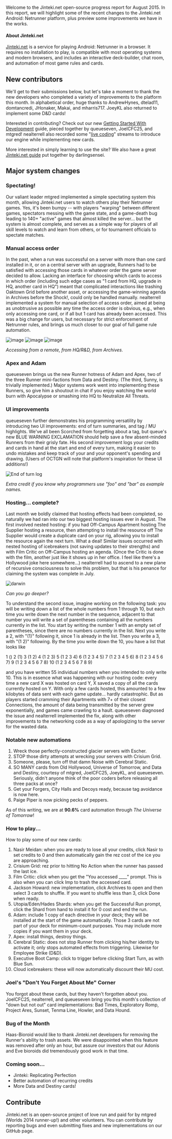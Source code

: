 Welcome to the Jinteki.net open-source progress report for August 2015. In this report, we will highlight some of the recent changes to the Jinteki.net Android: Netrunner platform, plus preview some improvements we have in the works.

#### About Jinteki.net

[Jinteki.net](http://www.jinteki.net) is a service for playing Android: Netrunner in a browser. It requires no installation to play, is compatible with most operating systems and modern browsers, and includes an interactive deck-builder, chat room, and automation of most game rules and cards.

## New contributors

We'll get to their submissions below, but let's take a moment to thank the new developers who completed a variety of improvements to the platform this month. In alphabetical order, huge thanks to AndrewHynes, dtelad11, domtancredi, JHonaker, Makai, and mharris717. JoeyKL also returned to implement some D&D cards!

Interested in contributing? Check out our new [Getting Started With Development](https://github.com/mtgred/netrunner/wiki/Getting-Started-with-Development) guide, pieced together by queueseven, JoelCFC25, and mtgred! nealterrell also recorded some "[live coding](https://www.livecoding.tv/video/jintekinet-intro-tenma-line-12/)" streams to introduce our engine while implementing new cards.

More interested in simply learning to use the site? We also have a great [Jinteki.net guide](https://github.com/mtgred/netrunner/wiki/Jinteki.net-Guide) put together by darlingsensei.

## Major system changes

### Spectating!

Our valiant leader mtgred implemented a simple spectating system this month, allowing Jinteki.net users to watch others play their Netrunner games. Yes, it's been bumpy -- with players "warping" between different games, spectators messing with the game state, and a game-death bug leading to 140+ "active" games that almost killed the server... but the system is almost complete, and serves as a simple way for players of all skill levels to watch and learn from others, or for tournament officials to spectate matches.

### Manual access order

In the past, when a run was successful on a server with more than one card installed in it, or on a central server with an upgrade, Runners had to be satisfied with accessing those cards in whatever order the game server decided to allow. Lacking an interface for choosing which cards to access in which order (including such edge cases as "1 card from HQ, upgrade in HQ, another card in HQ") meant that complicated interactions like trashing Oaktown Grid before another asset, or accessing the game-winning agenda in Archives before the Shock!, could only be handled manually. nealterrell implemented a system for manual selection of access order, aimed at being as unobtrusive as possible any time the access order is obvious, e.g., when only accessing one card, or if all but 1 card has already been accessed. This was a big change for users, but necessary for strict enforcement of Netrunner rules, and brings us much closer to our goal of full game rule automation.

![image](https://cloud.githubusercontent.com/assets/10083341/9028342/ba67ee54-392a-11e5-8c00-ef741e8ecee3.png)
![image](https://cloud.githubusercontent.com/assets/10083341/9028366/2eb39cea-392b-11e5-9f79-d1b66849dd23.png)
![image](https://cloud.githubusercontent.com/assets/10083341/9028383/aefc2d5e-392b-11e5-8bb6-ab77ba21dead.png)

_Accessing from a remote, from HQ/R&D, from Archives._

### Apex and Adam

queueseven brings us the new Runner hotness of Adam and Apex, two of the three Runner mini-factions from Data and Destiny. (The third, Sunny, is trivially implemented.) Major systems work went into implementing these Runners, so give him a shoutout in chat if you enjoy watching the world burn with Apocalypse or smashing into HQ to Neutralize All Threats.

### UI improvements

queueseven further demonstrates his programming versatility by introducing two UI improvements: end of turn summaries, and tag / MU highlights. We've all been Scorched from forgetting about a tag, but queue's new BLUE WARNING EXCLAMATION should help save a few absent-minded Runners from their grisly fate. His second improvement logs your credits and cards in hand at the start and end of every turn, making it easier to undo mistakes and keep track of your and your opponent's spending and drawing. (Users of OCTGN will note that platform's inspiration for these UI additions!)

![End of turn log](https://cloud.githubusercontent.com/assets/3126597/9522095/f0e175de-4cd2-11e5-8565-847557c014b6.png)

_Extra credit if you know why programmers use "foo" and "bar" as example names._

### Hosting... complete?

Last month we boldly claimed that hosting effects had been completed, so naturally we had ran into our two biggest hosting issues ever in August. The first involved nested hosting: if you had Off-Campus Apartment hosting The Supplier hosting a resource, then attempting to install the resource off The Supplier would create a duplicate card on your rig, allowing you to install the resource again the next turn. What a deal! Similar issues occurred with nested hosting of icebreakers (not saving updates to their strengths) and with Film Critic on Off-Campus hosting an agenda. (Once the Critic is done with the film, another just like it shows up in her office. I feel like there's a Hollywood joke here somewhere...) nealterrell had to ascend to a new plane of recursive consciousness to solve this problem, but that is his penance for claiming the system was complete in July.

![darwin](https://cloud.githubusercontent.com/assets/10083341/9596235/ea9a07ac-5026-11e5-870f-3b7f599fefeb.PNG)

_Can you go deeper?_

To understand the second issue, imagine working on the following task: you will be writing down a list of the whole numbers from 1 through 10, but each time you write down the next number in the sequence, adjacent to that number you will write a set of parentheses containing all the numbers currently in the list. You start by writing the number 1 with an empty set of parentheses, since there are no numbers currently in the list. Next you write a 2, with "(1)" following it, since 1 is already in the list. Then you write a 3, with "(1 2)" following. By the time you write down the 10, you have a list that looks like 

1 () 2 (1) 3 (1 2) 4 (1 2 3) 5 (1 2 3 4) 6 (1 2 3 4 5) 7 (1 2 3 4 5 6) 8 (1 2 3 4 5 6 7) 9 (1 2 3 4 5 6 7 8) 10 (1 2 3 4 5 6 7 8 9)

and you have written 55 individual numbers when you intended to only write 10. This is in essence what was happening with our hosting code: every time a new card X was hosted on card Y, X saved a copy of all the cards currently hosted on Y. With only a few cards hosted, this amounted to a few kilobytes of data sent with each game update... hardly catastrophic. But as players started cramming their Apartments with 7+ of their closest Connections, the amount of data being transmitted by the server grew exponentially, and games came crawling to a hault. queueseven diagnosed the issue and nealterrell implemented the fix, along with other improvements to the networking code as a way of apologizing to the server for the wasted data.

### Notable new automations

1. Wreck those perfectly-constructed glacier servers with Escher.
2. STOP those dirty attempts at wrecking your servers with Crisium Grid.
3. Someone, please, turn off that damn Noise with Cerebral Static.
4. SO MANY cards from Old Hollywood, Universe of Tomorrow, and Data and Destiny, courtesy of mtgred, JoelCFC25, JoeyKL, and queueseven. Seriously, didn't anyone think of the poor coders before releasing all three packs at once?
5. Get your Forgers, City Halls and Decoys ready, because tag avoidance is now here.
6. Paige Piper is now picking pecks of peppers.

As of this writing, we are at __90.6%__ card automation through _The Universe of Tomorrow_!

### How to play...

How to play some of our new cards:

1. Nasir Meidan: when you are ready to lose all your credits, click Nasir to set credits to 0 and then automatically gain the rez cost of the ice you are approaching.
2. Crisium Grid: rez prior to hitting No Action when the runner has passed the last ice.
3. Film Critic: click when you get the "You accessed ____" prompt. This is also when you can click Imp to trash the accessed card.
4. Jackson Howard: new implementation, click Archives to open and then select 3 cards to shuffle. If you want to shuffle less than 3, click Done when ready.
5. Utopia/Eden/Hades Shards: when you get the Successful Run prompt, click the Shard from hand to install it for 0 cost and end the run.
6. Adam: include 1 copy of each directive in your deck; they will be installed at the start of the game automatically. Those 3 cards are not part of your deck for minimum-count purposes. You may include more copies if you want them in your deck.
7. Apex: install things, destroy things.
8. Cerebral Static: does not stop Runner from clicking his/her identity to activate it; only stops automated effects from triggering. Likewise for Employee Strike (D&D).
9. Executive Boot Camp: click to trigger before clicking Start Turn, as with Blue Sun.
10. Cloud icebreakers: these will now automatically discount their MU cost.

### Joel's "Don't You Forget About Me" Corner

You forgot about these cards, but they haven't forgotten about you. JoelCFC25, nealterrell, and queueseven bring you this month's collection of "down but not out" card implementations: Bad Times, Exploratory Romp, Project Ares, Sunset, Tenma Line, Howler, and Data Hound.

### Bug of the Month

Haas-Bioroid would like to thank Jinteki.net developers for removing the Runner's ability to trash assets. We were disappointed when this feature was removed after only an hour, but assure our investors that our Adonis and Eve bioroids did tremendously good work in that time.

### Coming soon...

* Jinteki: Replicating Perfection
* Better automation of recurring credits
* More Data and Destiny cards!

## Contribute

Jinteki.net is an open-source project of love run and paid for by mtgred (Worlds 2014 runner-up!) and other volunteers. You can contribute by reporting bugs and even submitting fixes and new implementations on our GitHub page.